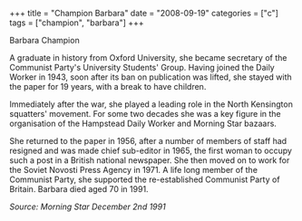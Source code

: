 +++
title = "Champion Barbara"
date = "2008-09-19"
categories = ["c"]
tags = ["champion", "barbara"]
+++

Barbara Champion

A graduate in history from Oxford University, she became secretary of the Communist Party's University Students' Group. Having joined the Daily Worker in 1943, soon after its ban on publication was lifted, she stayed with the paper for 19 years, with a break to have children.

Immediately after the war, she played a leading role in the North Kensington squatters' movement. For some two decades she was a key figure in the organisation of the Hampstead Daily Worker and Morning Star bazaars.

She returned to the paper in 1956, after a number of members of staff had resigned and was made chief sub-editor in 1965, the first woman to occupy such a post in a British national newspaper. She then moved on to work for the Soviet Novosti Press Agency in 1971. A life long member of the Communist Party, she supported the re-established Communist Party of Britain. Barbara died aged 70 in 1991.

_Source: Morning Star December 2nd 1991_
